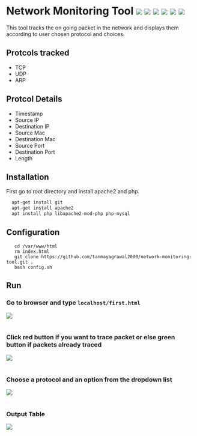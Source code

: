 
# Network Monitoring  Tool ![](https://img.shields.io/github/last-commit/tanmayagrawal2000/network-monitoring-tool?style=for-the-badge) ![](https://img.shields.io/badge/-PHP-blue?style=for-the-badge) ![](https://img.shields.io/badge/-Apache2-red?style=for-the-badge) ![](https://img.shields.io/badge/-HTML-green?style=for-the-badge) ![](https://img.shields.io/badge/-CSS-purple?style=for-the-badge) ![](https://img.shields.io/badge/-ShellScirpt-yellow?style=for-the-badge)
This tool tracks the on going packet in the network and displays them according to user chosen protocol and choices.




## Protcols tracked

- TCP
- UDP
- ARP

## Protcol Details

- Timestamp
- Source IP
- Destination IP
- Source Mac
- Destination Mac
- Source Port
- Destination Port
- Length



## Installation

First go to root directory and install apache2 and php.

```bash
  apt-get install git
  apt-get install apache2
  apt install php libapache2-mod-php php-mysql
```

    
## Configuration
```
   cd /var/www/html
   rm index.html
   git clone https://github.com/tanmayagrawal2000/network-monitoring-tool.git .
   bash config.sh
```


## Run

### Go to browser and type `localhost/first.html`

![](https://user-images.githubusercontent.com/53507833/173464352-1c1dfa9b-c00f-49c1-9e72-8d5e550c0ef8.png)
<br><br>
### Click red button if you want to trace packet or else green button if packets already traced
![](https://user-images.githubusercontent.com/53507833/173464439-d69dead6-c585-4bfb-997a-9714de972943.png)
<br><br>
### Choose a protocol and an option from the dropdown list
![](https://user-images.githubusercontent.com/53507833/173464605-92b4b487-84c7-4102-96b3-235c4938fc8a.png)
<br><br>
### Output Table
![](https://user-images.githubusercontent.com/53507833/173464625-54918abe-0dea-41d0-a9ba-9f26ef41aaac.png)

